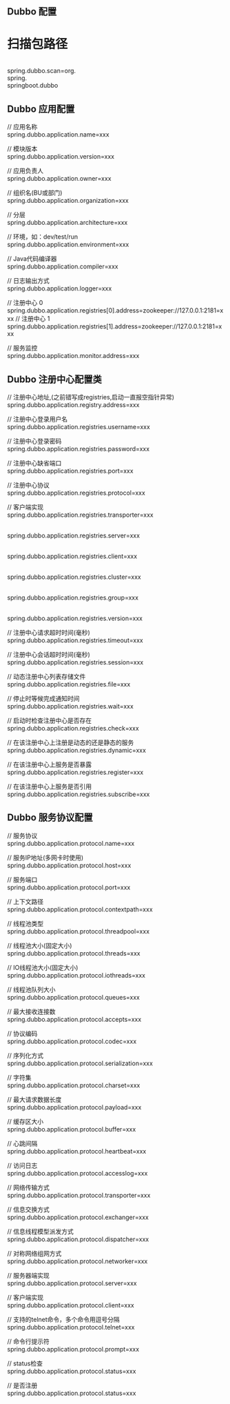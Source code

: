 ## Dubbo 配置
# 扫描包路径
<br>spring.dubbo.scan=org.<br>spring.<br>springboot.dubbo

## Dubbo 应用配置
// 应用名称
<br>spring.dubbo.application.name=xxx

// 模块版本
<br>spring.dubbo.application.version=xxx

// 应用负责人
<br>spring.dubbo.application.owner=xxx

// 组织名(BU或部门)
<br>spring.dubbo.application.organization=xxx

// 分层
<br>spring.dubbo.application.architecture=xxx

// 环境，如：dev/test/run
<br>spring.dubbo.application.environment=xxx

// Java代码编译器
<br>spring.dubbo.application.compiler=xxx

// 日志输出方式
<br>spring.dubbo.application.logger=xxx

// 注册中心 0
<br>spring.dubbo.application.registries[0].address=zookeeper://127.0.0.1:2181=xxx
// 注册中心 1
<br>spring.dubbo.application.registries[1].address=zookeeper://127.0.0.1:2181=xxx

// 服务监控
<br>spring.dubbo.application.monitor.address=xxx

## Dubbo 注册中心配置类
// 注册中心地址,(之前错写成registries,启动一直报空指针异常)
<br>spring.dubbo.application.registry.address=xxx

// 注册中心登录用户名
<br>spring.dubbo.application.registries.username=xxx

// 注册中心登录密码
<br>spring.dubbo.application.registries.password=xxx

// 注册中心缺省端口
<br>spring.dubbo.application.registries.port=xxx

// 注册中心协议
<br>spring.dubbo.application.registries.protocol=xxx

// 客户端实现
<br>spring.dubbo.application.registries.transporter=xxx

<br>spring.dubbo.application.registries.server=xxx

<br>spring.dubbo.application.registries.client=xxx

<br>spring.dubbo.application.registries.cluster=xxx

<br>spring.dubbo.application.registries.group=xxx

<br>spring.dubbo.application.registries.version=xxx

// 注册中心请求超时时间(毫秒)
<br>spring.dubbo.application.registries.timeout=xxx

// 注册中心会话超时时间(毫秒)
<br>spring.dubbo.application.registries.session=xxx

// 动态注册中心列表存储文件
<br>spring.dubbo.application.registries.file=xxx

// 停止时等候完成通知时间
<br>spring.dubbo.application.registries.wait=xxx

// 启动时检查注册中心是否存在
<br>spring.dubbo.application.registries.check=xxx

// 在该注册中心上注册是动态的还是静态的服务
<br>spring.dubbo.application.registries.dynamic=xxx

// 在该注册中心上服务是否暴露
<br>spring.dubbo.application.registries.register=xxx

// 在该注册中心上服务是否引用
<br>spring.dubbo.application.registries.subscribe=xxx


## Dubbo 服务协议配置


// 服务协议
<br>spring.dubbo.application.protocol.name=xxx

// 服务IP地址(多网卡时使用)
<br>spring.dubbo.application.protocol.host=xxx

// 服务端口
<br>spring.dubbo.application.protocol.port=xxx

// 上下文路径
<br>spring.dubbo.application.protocol.contextpath=xxx

// 线程池类型
<br>spring.dubbo.application.protocol.threadpool=xxx

// 线程池大小(固定大小)
<br>spring.dubbo.application.protocol.threads=xxx

// IO线程池大小(固定大小)
<br>spring.dubbo.application.protocol.iothreads=xxx

// 线程池队列大小
<br>spring.dubbo.application.protocol.queues=xxx

// 最大接收连接数
<br>spring.dubbo.application.protocol.accepts=xxx

// 协议编码
<br>spring.dubbo.application.protocol.codec=xxx

// 序列化方式
<br>spring.dubbo.application.protocol.serialization=xxx

// 字符集
<br>spring.dubbo.application.protocol.charset=xxx

// 最大请求数据长度
<br>spring.dubbo.application.protocol.payload=xxx

// 缓存区大小
<br>spring.dubbo.application.protocol.buffer=xxx

// 心跳间隔
<br>spring.dubbo.application.protocol.heartbeat=xxx

// 访问日志
<br>spring.dubbo.application.protocol.accesslog=xxx

// 网络传输方式
<br>spring.dubbo.application.protocol.transporter=xxx

// 信息交换方式
<br>spring.dubbo.application.protocol.exchanger=xxx

// 信息线程模型派发方式
<br>spring.dubbo.application.protocol.dispatcher=xxx

// 对称网络组网方式
<br>spring.dubbo.application.protocol.networker=xxx

// 服务器端实现
<br>spring.dubbo.application.protocol.server=xxx

// 客户端实现
<br>spring.dubbo.application.protocol.client=xxx

// 支持的telnet命令，多个命令用逗号分隔
<br>spring.dubbo.application.protocol.telnet=xxx

// 命令行提示符
<br>spring.dubbo.application.protocol.prompt=xxx

// status检查
<br>spring.dubbo.application.protocol.status=xxx

// 是否注册
<br>spring.dubbo.application.protocol.status=xxx


